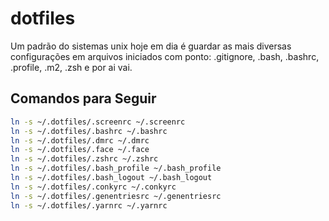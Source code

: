 # dotfiles

Um padrão do sistemas unix hoje em dia é guardar as mais diversas configurações em arquivos iniciados com ponto: .gitignore, .bash, .bashrc, .profile, .m2, .zsh e por ai vai.

## Comandos para Seguir

```sh
ln -s ~/.dotfiles/.screenrc ~/.screenrc
ln -s ~/.dotfiles/.bashrc ~/.bashrc
ln -s ~/.dotfiles/.dmrc ~/.dmrc
ln -s ~/.dotfiles/.face ~/.face
ln -s ~/.dotfiles/.zshrc ~/.zshrc
ln -s ~/.dotfiles/.bash_profile ~/.bash_profile
ln -s ~/.dotfiles/.bash_logout ~/.bash_logout
ln -s ~/.dotfiles/.conkyrc ~/.conkyrc
ln -s ~/.dotfiles/.genentriesrc ~/.genentriesrc
ln -s ~/.dotfiles/.yarnrc ~/.yarnrc
```
